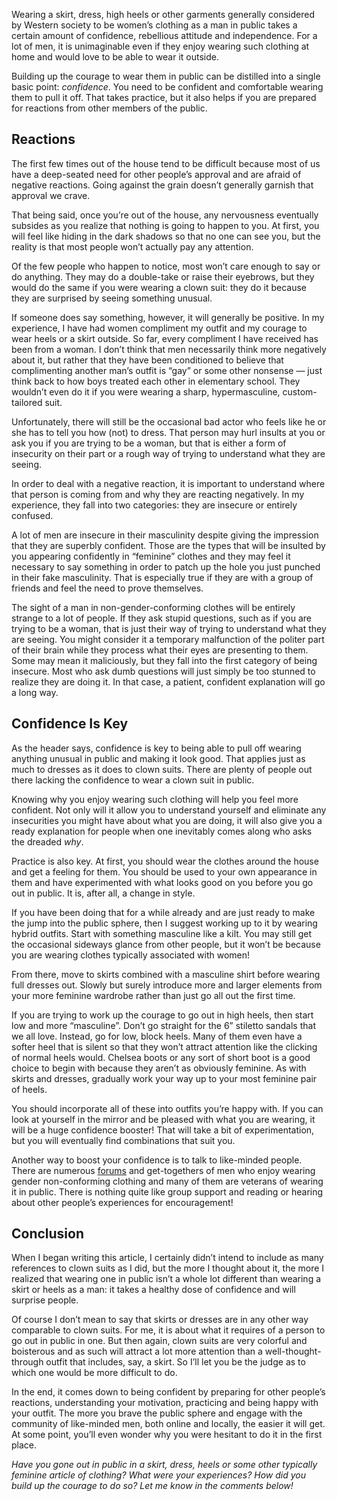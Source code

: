 Wearing a skirt, dress, high heels or other garments generally considered by Western society to be women’s clothing as a man in public takes a certain amount of confidence, rebellious attitude and independence. For a lot of men, it is unimaginable even if they enjoy wearing such clothing at home and would love to be able to wear it outside.

Building up the courage to wear them in public can be distilled into a single basic point: *confidence*. You need to be confident and comfortable wearing them to pull it off. That takes practice, but it also helps if you are prepared for reactions from other members of the public.

Reactions
---------

The first few times out of the house tend to be difficult because most of us have a deep-seated need for other people’s approval and are afraid of negative reactions. Going against the grain doesn’t generally garnish that approval we crave. 

That being said, once you’re out of the house, any nervousness eventually subsides as you realize that nothing is going to happen to you. At first, you will feel like hiding in the dark shadows so that no one can see you, but the reality is that most people won’t actually pay any attention. 

Of the few people who happen to notice, most won’t care enough to say or do anything. They may do a double-take or raise their eyebrows, but they would do the same if you were wearing a clown suit: they do it because they are surprised by seeing something unusual.

If someone does say something, however, it will generally be positive. In my experience, I have had women compliment my outfit and my courage to wear heels or a skirt outside. So far, every compliment I have received has been from a woman. I don’t think that men necessarily think more negatively about it, but rather that they have been conditioned to believe that complimenting another man’s outfit is “gay” or some other nonsense — just think back to how boys treated each other in elementary school. They wouldn’t even do it if you were wearing a sharp, hypermasculine, custom-tailored suit.

Unfortunately, there will still be the occasional bad actor who feels like he or she has to tell you how (not) to dress. That person may hurl insults at you or ask you if you are trying to be a woman, but that is either a form of insecurity on their part or a rough way of trying to understand what they are seeing.

In order to deal with a negative reaction, it is important to understand where that person is coming from and why they are reacting negatively. In my experience, they fall into two categories: they are insecure or entirely confused.

A lot of men are insecure in their masculinity despite giving the impression that they are superbly confident. Those are the types that will be insulted by you appearing confidently in “feminine” clothes and they may feel it necessary to say something in order to patch up the hole you just punched in their fake masculinity. That is especially true if they are with a group of friends and feel the need to prove themselves.

The sight of a man in non-gender-conforming clothes will be entirely strange to a lot of people. If they ask stupid questions, such as if you are trying to be a woman, that is just their way of trying to understand what they are seeing. You might consider it a temporary malfunction of the politer part of their brain while they process what their eyes are presenting to them. Some may mean it maliciously, but they fall into the first category of being insecure. Most who ask dumb questions will just simply be too stunned to realize they are doing it. In that case, a patient, confident explanation will go a long way.

Confidence Is Key
-----------------

As the header says, confidence is key to being able to pull off wearing anything unusual in public and making it look good. That applies just as much to dresses as it does to clown suits. There are plenty of people out there lacking the confidence to wear a clown suit in public.

Knowing why you enjoy wearing such clothing will help you feel more confident. Not only will it allow you to understand yourself and eliminate any insecurities you might have about what you are doing, it will also give you a ready explanation for people when one inevitably comes along who asks the dreaded *why*.

Practice is also key. At first, you should wear the clothes around the house and get a feeling for them. You should be used to your own appearance in them and have experimented with what looks good on you before you go out in public. It is, after all, a change in style.

If you have been doing that for a while already and are just ready to make the jump into the public sphere, then I suggest working up to it by wearing hybrid outfits. Start with something masculine like a kilt. You may still get the occasional sideways glance from other people, but it won’t be because you are wearing clothes typically associated with women!

From there, move to skirts combined with a masculine shirt before wearing full dresses out. Slowly but surely introduce more and larger elements from your more feminine wardrobe rather than just go all out the first time.

If you are trying to work up the courage to go out in high heels, then start low and more “masculine”. Don’t go straight for the 6” stiletto sandals that we all love. Instead, go for low, block heels. Many of them even have a softer heel that is silent so that they won’t attract attention like the clicking of normal heels would. Chelsea boots or any sort of short boot is a good choice to begin with because they aren’t as obviously feminine. As with skirts and dresses, gradually work your way up to your most feminine pair of heels.

You should incorporate all of these into outfits you’re happy with. If you can look at yourself in the mirror and be pleased with what you are wearing, it will be a huge confidence booster! That will take a bit of experimentation, but you will eventually find combinations that suit you.

Another way to boost your confidence is to talk to like-minded people. There are numerous [forums](https://www.the-beskirted-man.com/links/) and get-togethers of men who enjoy wearing gender non-conforming clothing and many of them are veterans of wearing it in public. There is nothing quite like group support and reading or hearing about other people’s experiences for encouragement!

Conclusion
----------

When I began writing this article, I certainly didn’t intend to include as many references to clown suits as I did, but the more I thought about it, the more I realized that wearing one in public isn’t a whole lot different than wearing a skirt or heels as a man: it takes a healthy dose of confidence and will surprise people.

Of course I don’t mean to say that skirts or dresses are in any other way comparable to clown suits. For me, it is about what it requires of a person to go out in public in one. But then again, clown suits are very colorful and boisterous and as such will attract a lot more attention than a well-thought-through outfit that includes, say, a skirt. So I’ll let you be the judge as to which one would be more difficult to do.

In the end, it comes down to being confident by preparing for other people’s reactions, understanding your motivation, practicing and being happy with your outfit. The more you brave the public sphere and engage with the community of like-minded men, both online and locally, the easier it will get. At some point, you’ll even wonder why you were hesitant to do it in the first place.

*Have you gone out in public in a skirt, dress, heels or some other typically feminine article of clothing? What were your experiences? How did you build up the courage to do so? Let me know in the comments below!*